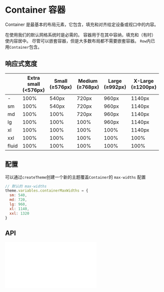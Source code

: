 # Container 容器

Container 是最基本的布局元素，它包含，填充和对齐给定设备或视口中的内容。

在使用我们的默认网格系统时是必需的。 容器用于在其中容纳，填充和（有时）使内容居中。 尽管可以嵌套容器，但是大多数布局都不需要嵌套容器。 `Row`内已用`Container`包含。

## 响应式宽度

|  | Extra small (<576px) | Small (≥576px) | Medium (≥768px) | Large (≥992px) | X-Large (≥1200px) | XX-Large (≥1400px)
| --- | --- | --- | --- | --- | --- | ---
| \- 	| 100%	| 540px | 720px | 960px	| 1140px | 1320px
| sm	| 100%	| 540px | 720px	| 960px	| 1140px | 1320px
| md	| 100%	| 100%	| 720px | 960px	| 1140px | 1320px
| lg	| 100%	| 100%	| 100% | 960px | 1140px | 1320px
| xl	| 100%	| 100%	| 100% | 100%	| 1140px | 1320px
| xxl	| 100%	| 100%	| 100% | 100%	| 100%| 1320px
| fluid	| 100% | 100% |	100% | 100%	|100% |	100%


## 配置

可以通过`createTheme`创建一个新的主题覆盖`Container`的 `max-widths` 配置

```js | pure
// 默认的 max-widths
theme.variables.containerMaxWidths = {
  sm: 540,
  md: 720,
  lg: 960,
  xl: 1140,
  xxl: 1320
}
```

## API

<embed src="../../packages/wonder-ui/src/Container/index.md"></embed>
